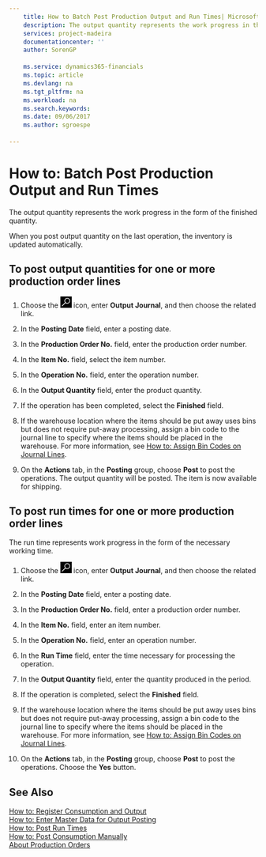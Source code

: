 ```yaml
---
    title: How to Batch Post Production Output and Run Times| Microsoft Docs
    description: The output quantity represents the work progress in the form of the finished quantity.
    services: project-madeira
    documentationcenter: ''
    author: SorenGP

    ms.service: dynamics365-financials
    ms.topic: article
    ms.devlang: na
    ms.tgt_pltfrm: na
    ms.workload: na
    ms.search.keywords:
    ms.date: 09/06/2017
    ms.author: sgroespe

---
```

# How to: Batch Post Production Output and Run Times
The output quantity represents the work progress in the form of the finished quantity.  

When you post output quantity on the last operation, the inventory is updated automatically.  

## To post output quantities for one or more production order lines

1.  Choose the ![Search for Page or Report](media/ui-search/search_small.png "Search for Page or Report icon") icon, enter **Output Journal**, and then choose the related link.  

2.  In the **Posting Date** field, enter a posting date.  

3.  In the **Production Order No.** field, enter the production order number.  

4.  In the **Item No.** field, select the item number.  

5.  In the **Operation No.** field, enter the operation number.  

6.  In the **Output Quantity** field, enter the product quantity.  

7.  If the operation has been completed, select the **Finished** field.  

8.  If the warehouse location where the items should be put away uses bins but does not require put-away processing,  assign a bin code to the journal line to specify where the items should be placed in the warehouse. For more information, see [How to: Assign Bin Codes on Journal Lines](../how-to-assign-bin-codes-on-journal-lines.md).  

9. On the **Actions** tab, in the **Posting** group, choose **Post** to post the operations. The output quantity will be posted. The item is now available for shipping.  

## To post run times for one or more production order lines
The run time represents work progress in the form of the necessary working time.    

1.  Choose the ![Search for Page or Report](media/ui-search/search_small.png "Search for Page or Report icon") icon, enter **Output Journal**, and then choose the related link.  

2.  In the **Posting Date** field, enter a posting date.  

3.  In the **Production Order No.** field, enter a production order number.  

4.  In the **Item No.** field, enter an item number.  

5.  In the **Operation No.** field, enter an operation number.  

6.  In the **Run Time** field, enter the time necessary for processing the operation.  

7.  In the **Output Quantity** field, enter the quantity produced in the period.  

8.  If the operation is completed, select the **Finished** field.  

9. If the warehouse location where the items should be put away uses bins but does not require put-away processing, assign a bin code to the journal line to specify where the items should be placed in the warehouse. For more information, see [How to: Assign Bin Codes on Journal Lines](../how-to-assign-bin-codes-on-journal-lines.md).  

10. On the **Actions** tab, in the **Posting** group, choose **Post** to post the operations. Choose the **Yes** button.  

## See Also  
 [How to: Register Consumption and Output](../how-to-register-consumption-and-output.md)   
 [How to: Enter Master Data for Output Posting](../how-to-enter-master-data-for-output-posting.md)   
 [How to: Post Run Times](../how-to-post-run-times.md)   
 [How to: Post Consumption Manually](../how-to-post-consumption-manually.md)   
 [About Production Orders](../about-production-orders.md)
